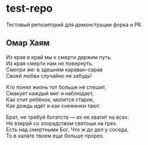 # test-repo

Тестовый репозиторий для демонстрации форка и PR.

## Омар Хаям

Из края в край мы к смерти держим путь.<br>
Из края смерти нам не повернуть.<br>
Смотри же: в здешнем караван-сарае<br>
Своей любви случайно не забудь!

Кто понял жизнь тот больше не спешит, <br>
Смакует каждый миг и наблюдает, <br>
Как спит ребёнок, молится старик, <br>
Как дождь идёт и как снежинки тают.

Брат, не требуй богатств — их не хватит на всех. <br>
Не взирай со злорадством святоши на грех. <br>
Есть над смертными Бог. Что ж до дел у соседа, <br>
То в халате твоем еще больше прорех. <br>
